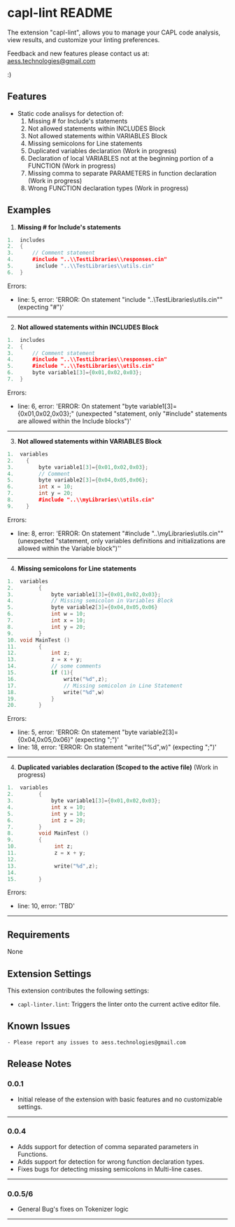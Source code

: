 # capl-lint README

The extension "capl-lint", allows you to manage your CAPL code analysis, view results, and customize your linting preferences.

Feedback and new features please contact us at: aess.technologies@gmail.com

:)

## Features

* Static code analisys for detection of:
    1. Missing # for Include's statements
    2. Not allowed statements within INCLUDES Block
    3. Not allowed statements within VARIABLES Block
    4. Missing semicolons for Line statements
    5. Duplicated variables declaration (Work in progress)
    6. Declaration of local VARIABLES not at the beginning portion of a FUNCTION (Work in progress)
    7. Missing comma to separate PARAMETERS in function declaration (Work in progress)
    8. Wrong FUNCTION declaration types (Work in progress)

## Examples

1. **Missing # for Include's statements**

```cpp
1.  includes
2.  {
3.      // Comment statement
4.      #include "..\\TestLibraries\\responses.cin"
5.       include "..\\TestLibraries\\utils.cin"
6.  }
```

Errors:
* line: 5, error: 'ERROR: On statement \"include \"..\\TestLibraries\\utils.cin\"\" (expecting \"#\")'

---
2. **Not allowed statements within INCLUDES Block**

```cpp
1.  includes
2.  {
3.      // Comment statement
4.      #include "..\\TestLibraries\\responses.cin"
5.      #include "..\\TestLibraries\\utils.cin"
6.      byte variable1[3]={0x01,0x02,0x03};
7.  }
```

Errors:
* line: 6, error: 'ERROR: On statement \"byte variable1[3]={0x01,0x02,0x03};\" (unexpected \"statement, only \"#include\" statements are allowed within the Include blocks\")'

---
3. **Not allowed statements within VARIABLES Block**

```cpp
1.  variables
2.    {
3.        byte variable1[3]={0x01,0x02,0x03};
4.        // Comment
5.        byte variable2[3]={0x04,0x05,0x06};
6.        int x = 10;
7.        int y = 20;
8.        #include "..\\myLibraries\\utils.cin"
9.    }
```

Errors:
* line: 8, error: 'ERROR: On statement "#include "..\\myLibraries\\utils.cin"" (unexpected "statement, only variables definitions and initializations are allowed within the Variable block")''

---
4. **Missing semicolons for Line statements**

```cpp
1.  variables
2.        {
3.            byte variable1[3]={0x01,0x02,0x03};
4.            // Missing semicolon in Variables Block
5.            byte variable2[3]={0x04,0x05,0x06}
6.            int w = 10;
7.            int x = 10;
8.            int y = 20;
9.        }
10. void MainTest ()
11.       {
12.           int z;
13.           z = x + y;
14.           // some comments
15.           if (1){
16.               write("%d",z);
17.               // Missing semicolon in Line Statement
18.               write("%d",w)
19.           }
20.	      }
```

Errors:
* line: 5, error: 'ERROR: On statement \"byte variable2[3]={0x04,0x05,0x06}\" (expecting ";")'
* line: 18, error: 'ERROR: On statement \"write(\"%d\",w)\" (expecting ";")'

---
4. **Duplicated variables declaration (Scoped to the active file)** (Work in progress)

```cpp
1.  variables
2.        {
3.            byte variable1[3]={0x01,0x02,0x03};
4.            int x = 10;
5.            int y = 10;
6.            int z = 20;
7.        }
8.        void MainTest ()
9.        {
10.            int z;
11.            z = x + y;
12.
13.            write("%d",z);
14.
15.	      }
```

Errors:
* line: 10, error: 'TBD'

---

## Requirements

None

## Extension Settings

This extension contributes the following settings:

* `capl-linter.lint`: Triggers the linter onto the current active editor file.

## Known Issues

    - Please report any issues to aess.technologies@gmail.com

## Release Notes

### 0.0.1

* Initial release of the extension with basic features and no customizable settings.

---

### 0.0.4

* Adds support for detection of comma separated parameters in Functions.
* Adds support for detection for wrong function declaration types.
* Fixes bugs for detecting missing semicolons in Multi-line cases.

---

### 0.0.5/6

* General Bug's fixes on Tokenizer logic

---
